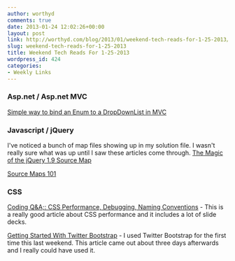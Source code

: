 ```yaml
---
author: worthyd
comments: true
date: 2013-01-24 12:02:26+00:00
layout: post
link: http://worthyd.com/blog/2013/01/weekend-tech-reads-for-1-25-2013/
slug: weekend-tech-reads-for-1-25-2013
title: Weekend Tech Reads For 1-25-2013
wordpress_id: 424
categories:
- Weekly Links
---
```


### Asp.net / Asp.net MVC

[Simple way to bind an Enum to a DropDownList in MVC](http://geekswithblogs.net/nharrison/archive/2013/01/16/simple-way-to-bind-an-enum-to-a-dropdownlist-in.aspx)



### Javascript / jQuery

I've noticed a bunch of map files showing up in my solution file.  I wasn't really sure what was up until I saw these articles come through.
[The Magic of the jQuery 1.9 Source Map](http://www.elijahmanor.com/2013/01/the-magic-of-jquery-source-map.html)

[Source Maps 101](http://net.tutsplus.com/tutorials/tools-and-tips/source-maps-101/)



### CSS

[Coding Q&A;: CSS Performance, Debugging, Naming Conventions](http://coding.smashingmagazine.com/2013/01/22/css-performance-debugging-naming-conventions/) - This is a really good article about CSS performance and it includes a lot of slide decks.

[Getting Started With Twitter Bootstrap](http://www.hongkiat.com/blog/twitter-bootstrap/) - I used Twitter Bootstrap for the first time this last weekend.  This article came out about three days afterwards and I really could have used it.
